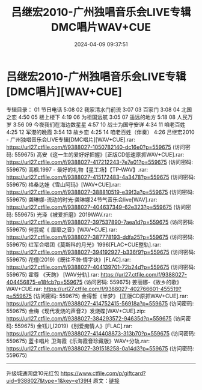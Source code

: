 ﻿---
title: 吕继宏2010-广州独唱音乐会LIVE专辑DMC唱片WAV+CUE
date: 2024-04-09 09:37:51
categories: WAV车载音乐、镜像
tags: 华语中文
---
# 吕继宏2010-广州独唱音乐会LIVE专辑[DMC唱片][WAV+CUE]

专辑目录：
01 节日电话 5:08
02 我家清水门前流 3:07
03 百家门 3:08
04 北国之恋 4:50
05 楼上楼下 4:19
06 为祖国远航 3:05
07 遥远的地方 5:18
08 人民万岁 3:56
09 今夜我们在海边数星星 4:57
10 战士为国守安详 4:34
11 咱老百姓 4:25
12 军港的晚霞 3:54
13 故乡恋 4:25
14 咱老百姓（伴奏） 4:26
吕继宏2010 - 广州独唱音乐会LIVE专辑[DMC唱片][WAV+CUE].rar: https://url27.ctfile.com/f/9388027-1050782140-dc16e0?p=559675
(访问密码: 559675)
高安《这一生的爱好好把握》[正版CD低速原抓WAV+CUE].rar: https://url27.ctfile.com/f/9388027-417212243-7e7e01?p=559675
(访问密码: 559675)
高枫.1997 - 最好的礼物【星工场】【TP-WAV】.rar: https://url27.ctfile.com/f/9388027-415172483-4a3478?p=559675
(访问密码: 559675)
格桑达娃《雪山阿玛》[WAV+CUE].rar: https://url27.ctfile.com/f/9388027-388810519-e39f3a?p=559675
(访问密码: 559675)
龚琳娜-流动的时光·龚琳娜24节气音乐会live[WAV].rar: https://url27.ctfile.com/f/9388027-404637349-62e323?p=559675
(访问密码: 559675)
光泽《被爱折磨》2019WAV.rar: https://url27.ctfile.com/f/9388027-397537890-7aea1d?p=559675
(访问密码: 559675)
何芸妮《 靡靡之音》[WAV+CUE].rar: https://url27.ctfile.com/f/9388027-387778193-ddfa25?p=559675
(访问密码: 559675)
红军合唱团《莫斯科的月光》1996[FLAC+CUE整轨].rar: https://url27.ctfile.com/f/9388027-394192927-b336f9?p=559675
(访问密码: 559675)
花僮(2019)《既往不咎·情字诀》[FLAC].rar: https://url27.ctfile.com/f/9388027-404139701-72b24d?p=559675
(访问密码: 559675)
霍尊 《天韵》 [WAV分轨].rar: https://url27.ctfile.com/f/9388027-404456875-e18fcb?p=559675
(访问密码: 559675)
姜丽娜-《故乡的歌》WAV+CUE.rar: https://url27.ctfile.com/f/9388027-402766601-455519?p=559675
(访问密码: 559675)
金得哲《半梦》 [正版CD原抓WAV+CUE].rar: https://url27.ctfile.com/f/9388027-414752415-56918a?p=559675
(访问密码: 559675)
金梅《现代发烧的声音2》发烧碟[WAV+CUE].zip: https://url27.ctfile.com/f/9388027-384293572-94635d?p=559675
(访问密码: 559675)
金钰儿(2019)《别爱痴情人》[FLAC].rar: https://url27.ctfile.com/f/9388027-414408873-313b70?p=559675
(访问密码: 559675)
蓝卡唱片 卫海霞《乐海霞音珍藏版》WAV+分轨.rar: https://url27.ctfile.com/f/9388027-391518258-0a14d3?p=559675
(访问密码: 559675)
**********************************************************
升级城通网盘10元红包
https://www.ctfile.com/p/giftcard?uid=9388027&type=1&key=e139f4
原文：[链接](https://blog.sina.com.cn/s/blog_1647c7e7601031529.html)